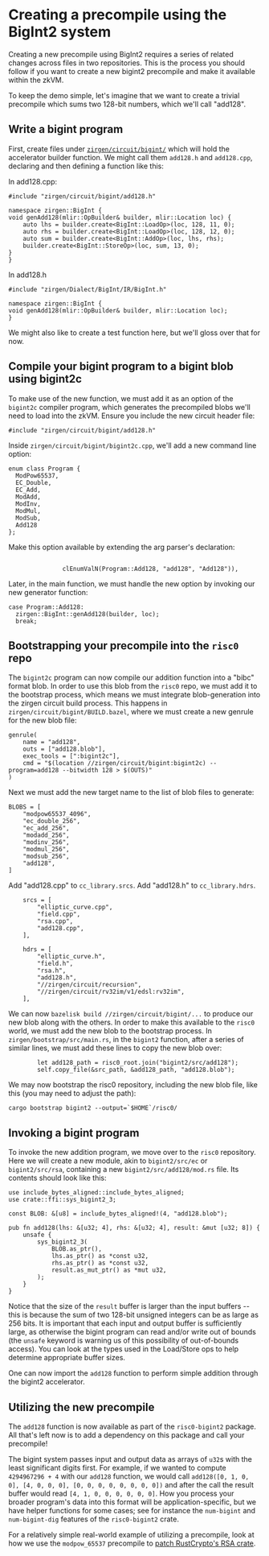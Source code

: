 # Creating a precompile using the BigInt2 system

Creating a new precompile using BigInt2 requires a series of related changes across files in two repositories. This is the process you should follow if you want to create a new bigint2 precompile and make it available within the zkVM.

To keep the demo simple, let's imagine that we want to create a trivial precompile which sums two 128-bit numbers, which we'll call "add128".


## Write a bigint program
First, create files under [`zirgen/circuit/bigint/`] which will hold the accelerator builder function. We might call them `add128.h` and `add128.cpp`, declaring and then defining a function like this:

In add128.cpp:
```
#include "zirgen/circuit/bigint/add128.h"

namespace zirgen::BigInt {
void genAdd128(mlir::OpBuilder& builder, mlir::Location loc) {
    auto lhs = builder.create<BigInt::LoadOp>(loc, 128, 11, 0);
    auto rhs = builder.create<BigInt::LoadOp>(loc, 128, 12, 0);
    auto sum = builder.create<BigInt::AddOp>(loc, lhs, rhs);  
    builder.create<BigInt::StoreOp>(loc, sum, 13, 0);
}
}
```

In add128.h
```
#include "zirgen/Dialect/BigInt/IR/BigInt.h"

namespace zirgen::BigInt {
void genAdd128(mlir::OpBuilder& builder, mlir::Location loc);
}
```

We might also like to create a test function here, but we'll gloss over that for now.

## Compile your bigint program to a bigint blob using bigint2c
To make use of the new function, we must add it as an option of the `bigint2c` compiler program, which generates the precompiled blobs we'll need to load into the zkVM. Ensure you include the new circuit header file:

```
#include "zirgen/circuit/bigint/add128.h"
```

Inside `zirgen/circuit/bigint/bigint2c.cpp`, we'll add a new command line option:

```
enum class Program {
  ModPow65537,
  EC_Double,
  EC_Add,
  ModAdd,
  ModInv,
  ModMul,
  ModSub,
  Add128
};
```

Make this option available by extending the arg parser's declaration:
```
   
               clEnumValN(Program::Add128, "add128", "Add128")),
```

Later, in the main function, we must handle the new option by invoking our new generator function:

```
case Program::Add128:
  zirgen::BigInt::genAdd128(builder, loc);
  break;
```

## Bootstrapping your precompile into the `risc0` repo

The `bigint2c` program can now compile our addition function into a "bibc" format blob. In order to use this blob from the `risc0` repo, we must add it to the bootstrap process, which means we must integrate blob-generation into the zirgen circuit build process. This happens in `zirgen/circuit/bigint/BUILD.bazel`, where we must create a new genrule for the new blob file:

```
genrule(
    name = "add128",
    outs = ["add128.blob"],
    exec_tools = [":bigint2c"],
    cmd = "$(location //zirgen/circuit/bigint:bigint2c) --program=add128 --bitwidth 128 > $(OUTS)"
)
```

Next we must add the new target name to the list of blob files to generate:

```
BLOBS = [
    "modpow65537_4096",
    "ec_double_256",
    "ec_add_256",
    "modadd_256",
    "modinv_256",
    "modmul_256",
    "modsub_256",
    "add128",
]
```

Add "add128.cpp" to `cc_library.srcs`. Add "add128.h" to `cc_library.hdrs`.

```
    srcs = [
        "elliptic_curve.cpp",
        "field.cpp",
        "rsa.cpp",
        "add128.cpp",
    ],
```

```
    hdrs = [
        "elliptic_curve.h",
        "field.h",
        "rsa.h",
        "add128.h",
        "//zirgen/circuit/recursion",
        "//zirgen/circuit/rv32im/v1/edsl:rv32im",
    ],
```

We can now `bazelisk build //zirgen/circuit/bigint/...` to produce our new blob along with the others. In order to make this available to the `risc0` world, we must add the new blob to the bootstrap process. In `zirgen/bootstrap/src/main.rs`, in the `bigint2` function, after a series of similar lines, we must add these lines to copy the new blob over:


```
        let add128_path = risc0_root.join("bigint2/src/add128");
        self.copy_file(&src_path, &add128_path, "add128.blob");
```

We may now bootstrap the risc0 repository, including the new blob file, like this (you may need to adjust the path):


```
cargo bootstrap bigint2 --output=`$HOME`/risc0/
```

## Invoking a bigint program
To invoke the new addition program, we move over to the `risc0` repository. Here we will create a new module, akin to `bigint2/src/ec` or `bigint2/src/rsa`, containing a new `bigint2/src/add128/mod.rs` file. Its contents should look like this:

```
use include_bytes_aligned::include_bytes_aligned;
use crate::ffi::sys_bigint2_3;

const BLOB: &[u8] = include_bytes_aligned!(4, "add128.blob");

pub fn add128(lhs: &[u32; 4], rhs: &[u32; 4], result: &mut [u32; 8]) {
    unsafe {
        sys_bigint2_3(
            BLOB.as_ptr(),
            lhs.as_ptr() as *const u32,
            rhs.as_ptr() as *const u32,
            result.as_mut_ptr() as *mut u32,
        );
    }
}
```

Notice that the size of the `result` buffer is larger than the input buffers -- this is because the sum of two 128-bit unsigned integers can be as large as 256 bits. It is important that each input and output buffer is sufficiently large, as otherwise the bigint program can read and/or write out of bounds (the `unsafe` keyword is warning us of this possibility of out-of-bounds access). You can look at the types used in the Load/Store ops to help determine appropriate buffer sizes.

One can now import the `add128` function to perform simple addition through the bigint2 accelerator.

## Utilizing the new precompile

The `add128` function is now available as part of the `risc0-bigint2` package. All that's left now is to add a dependency on this package and call your precompile!

The bigint system passes input and output data as arrays of `u32`s with the least significant digits first. For example, if we wanted to compute `4294967296 + 4` with our `add128` function, we would call `add128([0, 1, 0, 0], [4, 0, 0, 0], [0, 0, 0, 0, 0, 0, 0, 0])` and after the call the result buffer would read `[4, 1, 0, 0, 0, 0, 0, 0]`. How you process your broader program's data into this format will be application-specific, but we have helper functions for some cases; see for instance the `num-bigint` and `num-bigint-dig` features of the `risc0-bigint2` crate.

For a relatively simple real-world example of utilizing a precompile, look at how we use the `modpow_65537` precompile to [patch RustCrypto's RSA crate][rustcrypto-rsa-patch].

[`zirgen/circuit/bigint/`]: https://github.com/risc0/zirgen/tree/main/zirgen/circuit/bigint
[rustcrypto-rsa-patch]: https://github.com/risc0/RustCrypto-RSA/pull/5/files

<!-- Auto-update: 2025-10-05T17:12:46.665863 -->
